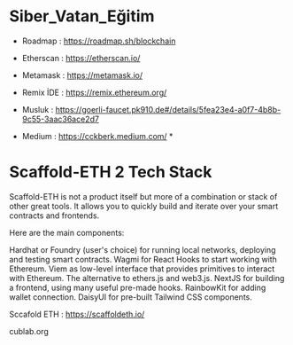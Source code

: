 # Siber_Vatan_Eğitim 

* Roadmap : https://roadmap.sh/blockchain
* Etherscan : https://etherscan.io/
* Metamask : https://metamask.io/
* Remix İDE : https://remix.ethereum.org/
* Musluk : https://goerli-faucet.pk910.de#/details/5fea23e4-a0f7-4b8b-9c55-3aac36ace2d7

* Medium : https://cckberk.medium.com/ *


# Scaffold-ETH 2 Tech Stack # 
Scaffold-ETH is not a product itself but more of a combination or stack of other great tools. It allows you to quickly build and iterate over your smart contracts and frontends.

Here are the main components:

Hardhat or Foundry (user's choice) for running local networks, deploying and testing smart contracts.
Wagmi for React Hooks to start working with Ethereum.
Viem as low-level interface that provides primitives to interact with Ethereum. The alternative to ethers.js and web3.js.
NextJS for building a frontend, using many useful pre-made hooks.
RainbowKit for adding wallet connection.
DaisyUI for pre-built Tailwind CSS components.


Sccafold ETH : https://scaffoldeth.io/

cublab.org
